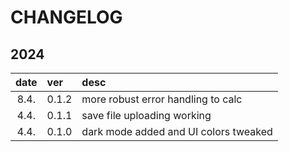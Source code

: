# CHANGELOG

## 2024

| date | ver   | desc                                  |
| :--: | :---- | :------------------------------------ |
| 8.4. | 0.1.2 | more robust error handling to calc    |
| 4.4. | 0.1.1 | save file uploading working           |
| 4.4. | 0.1.0 | dark mode added and UI colors tweaked |
